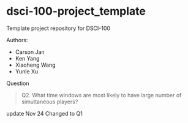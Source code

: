 # dsci-100-project_template
Template project repository for DSCI-100

Authors:
- Carson Jan
- Ken Yang
- Xiaoheng Wang
- Yunle Xu

Question
> Q2. What time windows are most likely to have large number of simultaneous players?

update Nov 24
 Changed to Q1